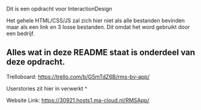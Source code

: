 Dit is een opdracht voor InteractionDesign

Het gehele HTML/CSS/JS zal zich hier niet als alle bestanden bevinden maar als een link en 3 losse bestanden. Dit omdat het word gebruikt door een bedrijf.

## Alles wat in deze README staat is onderdeel van deze opdracht.

Trelloboard: https://trello.com/b/G5mTdZ6B/rms-bv-app/

Userstories zit hier in verwerkt ^

Website Link: https://30921.hosts1.ma-cloud.nl/RMSApp/
